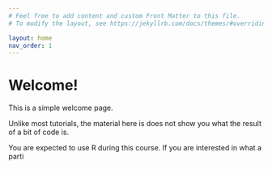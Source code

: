 ```yaml
---
# Feel free to add content and custom Front Matter to this file.
# To modify the layout, see https://jekyllrb.com/docs/themes/#overriding-theme-defaults

layout: home
nav_order: 1
---
```


# Welcome! 

This is a simple welcome page.

Unlike most tutorials, the material here is does not show you what the result of a bit of code is. 

You are expected to use R during this course. If you are interested in what a parti   
